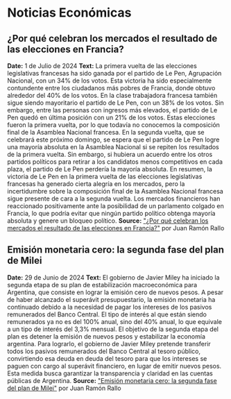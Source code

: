 # Noticias Económicas

## **¿Por qué celebran los mercados el resultado de las elecciones en Francia?**
**Date:** 1 de Julio de 2024
**Text:** La primera vuelta de las elecciones legislativas francesas ha sido ganada por el partido de Le Pen, Agrupación Nacional, con un 34% de los votos. Esta victoria ha sido especialmente contundente entre los ciudadanos más pobres de Francia, donde obtuvo alrededor del 40% de los votos. En la clase trabajadora francesa también sigue siendo mayoritario el partido de Le Pen, con un 38% de los votos. Sin embargo, entre las personas con ingresos más elevados, el partido de Le Pen quedó en última posición con un 21% de los votos. Estas elecciones fueron la primera vuelta, por lo que todavía no conocemos la composición final de la Asamblea Nacional francesa. En la segunda vuelta, que se celebrará este próximo domingo, se espera que el partido de Le Pen logre una mayoría absoluta en la Asamblea Nacional si se repiten los resultados de la primera vuelta. Sin embargo, si hubiera un acuerdo entre los otros partidos políticos para retirar a los candidatos menos competitivos en cada plaza, el partido de Le Pen perdería la mayoría absoluta. En resumen, la victoria de Le Pen en la primera vuelta de las elecciones legislativas francesas ha generado cierta alegría en los mercados, pero la incertidumbre sobre la composición final de la Asamblea Nacional francesa sigue presente de cara a la segunda vuelta. Los mercados financieros han reaccionado positivamente ante la posibilidad de un parlamento colgado en Francia, lo que podría evitar que ningún partido político obtenga mayoría absoluta y genere un bloqueo político.
**Source:** ["¿Por qué celebran los mercados el resultado de las elecciones en Francia?"](https://www.youtube.com/watch?v=qq6EQraIez0&ab_channel=JuanRam%C3%B3nRallo) por Juan Ramón Rallo

## **Emisión monetaria cero: la segunda fase del plan de Milei**
**Date:** 29 de Junio de 2024
**Text:** El gobierno de Javier Miley ha iniciado la segunda etapa de su plan de estabilización macroeconómica para Argentina, que consiste en lograr la emisión cero de nuevos pesos. A pesar de haber alcanzado el superávit presupuestario, la emisión monetaria ha continuado debido a la necesidad de pagar los intereses de los pasivos remunerados del Banco Central. El tipo de interés al que están siendo remunerados ya no es del 100% anual, sino del 40% anual, lo que equivale a un tipo de interés del 3,3% mensual. El objetivo de la segunda etapa del plan es detener la emisión de nuevos pesos y estabilizar la economía argentina. Para lograrlo, el gobierno de Javier Miley pretende transferir todos los pasivos remunerados del Banco Central al tesoro público, convirtiendo esa deuda en deuda del tesoro para que los intereses se paguen con cargo al superávit financiero, en lugar de emitir nuevos pesos. Esta medida busca garantizar la transparencia y claridad en las cuentas públicas de Argentina.
**Source:** ["Emisión monetaria cero: la segunda fase del plan de Milei"](https://www.youtube.com/watch?v=5TO6mFNrqoc&ab_channel=JuanRam%C3%B3nRallo) por Juan Ramón Rallo